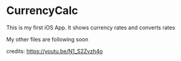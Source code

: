 # CurrencyCalc

This is my first iOS App. 
It shows currency rates and converts rates 

My other files are following soon



credits: 
https://youtu.be/N1_S2Zvzh4o
